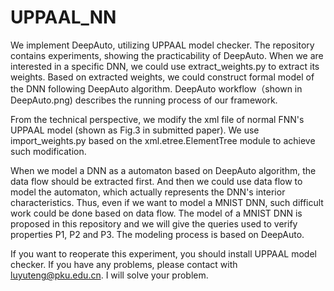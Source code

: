 # UPPAAL_NN
We implement DeepAuto, utilizing UPPAAL model checker. The repository contains experiments, showing the practicability of DeepAuto. When we are interested in a specific DNN, we could use extract_weights.py to extract its weights. Based on extracted weights, we could construct formal model of the DNN following DeepAuto algorithm. DeepAuto workflow（shown in DeepAuto.png) describes the running process of our framework. 

From the technical perspective, we modify the xml file of normal FNN's UPPAAL model (shown as Fig.3 in submitted paper). We use import_weights.py based on the xml.etree.ElementTree module to achieve such modification.

When we model a DNN as a automaton based on DeepAuto algorithm, the data flow should be extracted first. And then we could use data flow to model the automaton, which actually represents the DNN's interior characteristics. Thus, even if we want to model a MNIST DNN, such difficult work could be done based on data flow. The model of a MNIST DNN is proposed in this repository and we will give the queries used to verify properties P1, P2 and P3. The modeling process is based on DeepAuto.

If you want to reoperate this experiment, you should install UPPAAL model checker. If you have any problems, please contact with luyuteng@pku.edu.cn. I will solve your problem.
